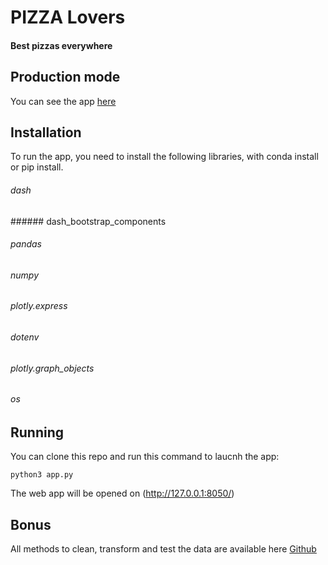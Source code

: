 # PIZZA Lovers
#### Best pizzas everywhere

## Production mode
You can see the app [here](https://pizza-lovers-thp.herokuapp.com/index)

## Installation
To run the app, you need to install the following libraries, with conda install or pip install.

###### dash
###### dash_bootstrap_components 
###### pandas
###### numpy 
###### plotly.express
###### dotenv 
###### plotly.graph_objects
###### os

## Running
You can clone this repo and run this command to laucnh the app:

```
python3 app.py
```

The web app will be opened on (http://127.0.0.1:8050/)

## Bonus
All methods to clean, transform and test the data are available here
[Github](https://github.com/degregor69/pizza-lovers)